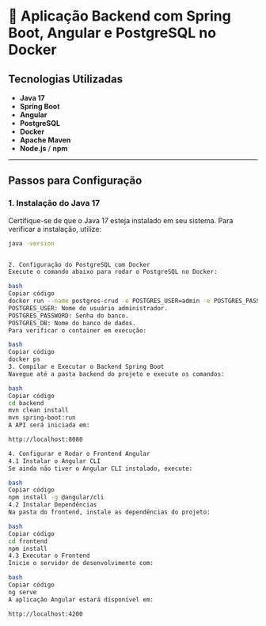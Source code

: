 # 🚀 Aplicação Backend com Spring Boot, Angular e PostgreSQL no Docker

## Tecnologias Utilizadas

- **Java 17**
- **Spring Boot**
- **Angular**
- **PostgreSQL**
- **Docker**
- **Apache Maven**
- **Node.js** / **npm**

---

## Passos para Configuração

### 1. Instalação do Java 17

Certifique-se de que o Java 17 esteja instalado em seu sistema. Para verificar a instalação, utilize:

```bash
java -version


2. Configuração do PostgreSQL com Docker
Execute o comando abaixo para rodar o PostgreSQL no Docker:

bash
Copiar código
docker run --name postgres-crud -e POSTGRES_USER=admin -e POSTGRES_PASSWORD=admin -e POSTGRES_DB=crud_db -p 5432:5432 -d postgres
POSTGRES_USER: Nome do usuário administrador.
POSTGRES_PASSWORD: Senha do banco.
POSTGRES_DB: Nome do banco de dados.
Para verificar o container em execução:

bash
Copiar código
docker ps
3. Compilar e Executar o Backend Spring Boot
Navegue até a pasta backend do projeto e execute os comandos:

bash
Copiar código
cd backend
mvn clean install
mvn spring-boot:run
A API será iniciada em:

http://localhost:8080

4. Configurar e Rodar o Frontend Angular
4.1 Instalar o Angular CLI
Se ainda não tiver o Angular CLI instalado, execute:

bash
Copiar código
npm install -g @angular/cli
4.2 Instalar Dependências
Na pasta do frontend, instale as dependências do projeto:

bash
Copiar código
cd frontend
npm install
4.3 Executar o Frontend
Inicie o servidor de desenvolvimento com:

bash
Copiar código
ng serve
A aplicação Angular estará disponível em:

http://localhost:4200
